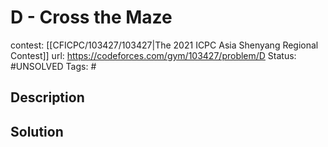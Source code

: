 # D - Cross the Maze

contest: [[CFICPC/103427/103427|The 2021 ICPC Asia Shenyang Regional Contest]]
url: https://codeforces.com/gym/103427/problem/D
Status: #UNSOLVED
Tags: #

## Description

## Solution

